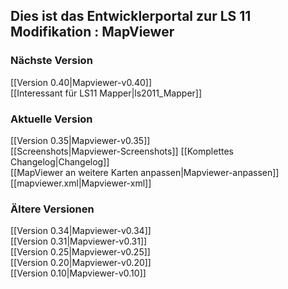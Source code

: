 ## Dies ist das Entwicklerportal zur LS 11 Modifikation : MapViewer
### Nächste Version 
[[Version 0.40|Mapviewer-v0.40]]  
[[Interessant für LS11 Mapper|ls2011_Mapper]]  

### Aktuelle Version
[[Version 0.35|Mapviewer-v0.35]]  
[[Screenshots|Mapviewer-Screenshots]]
[[Komplettes Changelog|Changelog]]  
[[MapViewer an weitere Karten anpassen|Mapviewer-anpassen]]  
[[mapviewer.xml|Mapviewer-xml]]   

### Ältere Versionen
[[Version 0.34|Mapviewer-v0.34]]  
[[Version 0.31|Mapviewer-v0.31]]  
[[Version 0.25|Mapviewer-v0.25]]  
[[Version 0.20|Mapviewer-v0.20]]  
[[Version 0.10|Mapviewer-v0.10]]  